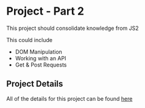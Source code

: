 # Project - Part 2

This project should consolidate knowledge from JS2

This could include

-   DOM Manipulation
-   Working with an API
-   Get & Post Requests

## Project Details

All of the details for this project can be found [here](https://syllabus.codeyourfuture.io/js-core-3/tv-show-dom-project/readme)
